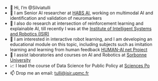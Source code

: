 - 👋 Hi, I’m @Silviatulli
- 🧠 I am Senior AI researcher at [HABS AI](https://www.habs.ai/), working on multimodal AI and identification and validation of neuromarkers
- 👀 I also do research at intersection of reinforcement learning and explainable AI, till recently I was at the [Institute of Intelligent Systems and Robotics (ISIR)](https://www.isir.upmc.fr/?lang=en)
- 📃 I am interested in interactive robot learning, and I am developing an educational module on this topic, including subjects such as imitation learning and learning from human feedback [HUMAN-AI net Project](https://www.humane-ai.eu/project/educational-module-human-interactive-robot-learning-hirl/)
- 🌱 I assist laboratories and courses on AI and Robotics at [Sorbonne University](https://sciences.sorbonne-universite.fr/en/masters/masters-degree-automation-and-robotics/intelligent-systems-engineering-isi-course)
- 📈 I lead the course of Data Science for Public Policy at [Sciences Po](https://syllabus.sciencespo.fr/en/?mapping/173607#_gl=1*vgwpvq*_gcl_au*MTYxODg3MjI3NC4xNzA2MDk5MDky)
- 📫 Drop me an email: tulli@isir.upmc.fr

<!---
Silviatulli/Silviatulli is a ✨ special ✨ repository because its `README.md` (this file) appears on your GitHub profile.
You can click the Preview link to take a look at your changes.
--->
